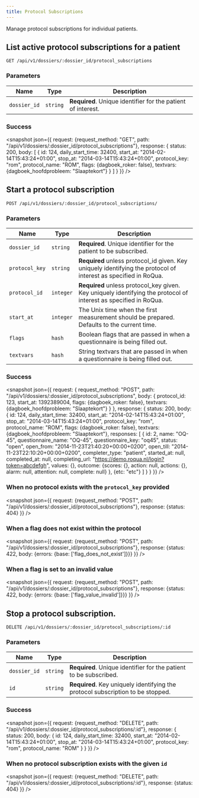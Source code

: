 ```yaml
---
title: Protocol Subscriptions
---
```


Manage protocol subscriptions for individual patients.

## List active protocol subscriptions for a patient

    GET /api/v1/dossiers/:dossier_id/protocol_subscriptions

### Parameters

Name | Type | Description
-----|------|--------------
`dossier_id`   | `string`  | **Required**. Unique identifier for the patient of interest.

### Success

<snapshot json={{
  request: {request_method: "GET", path: "/api/v1/dossiers/:dossier_id/protocol_subscriptions"},
  response: {
    status: 200,
    body: [
      {
        id:               124,
        daily_start_time: 32400,
        start_at:         "2014-02-14T15:43:24+01:00",
        stop_at:          "2014-03-14T15:43:24+01:00",
        protocol_key:     "rom",
        protocol_name:    "ROM",
        flags:            {dagboek_roker: false},
        textvars:         {dagboek_hoofdprobleem: "Slaaptekort"}
      }
    ]
  }
}} />

## Start a protocol subscription

    POST /api/v1/dossiers/:dossier_id/protocol_subscriptions/

### Parameters

Name | Type | Description
-----|------|--------------
`dossier_id`   | `string`  | **Required**. Unique identifier for the patient to be subscribed.
`protocol_key` | `string`  | **Required** unless protocol_id given. Key uniquely identifying the protocol of interest as specified in RoQua.
`protocol_id` | `integer`  | **Required** unless protocol_key given. Key uniquely identifying the protocol of interest as specified in RoQua.
`start_at`     | `integer` | The Unix time when the first measurement should be prepared. Defaults to the current time.
`flags`        | `hash`    | Boolean flags that are passed in when a questionnaire is being filled out.
`textvars`     | `hash`    | String textvars that are passed in when a questionnaire is being filled out.

### Success

<snapshot json={{
  request: {
    request_method: "POST",
    path: "/api/v1/dossiers/:dossier_id/protocol_subscriptions",
    body: {
      protocol_id: 123,
      start_at: 1392389004,
      flags: {dagboek_roker: false},
      textvars: {dagboek_hoofdprobleem: "Slaaptekort"}
    }
  },
  response: {
    status: 200,
    body: {
      id:               124,
      daily_start_time: 32400,
      start_at:         "2014-02-14T15:43:24+01:00",
      stop_at:          "2014-03-14T15:43:24+01:00",
      protocol_key:     "rom",
      protocol_name:    "ROM",
      flags:            {dagboek_roker: false},
      textvars:         {dagboek_hoofdprobleem: "Slaaptekort"},
      responses:        [
        {
          id: 2,
          name: "OQ-45",
          questionnaire_name: "OQ-45",
          questionnaire_key: "oq45",
          status: "open",
          open_from: "2014-11-23T21:40:20+00:00+0200",
          open_till: "2014-11-23T22:10:20+00:00+0200",
          completer_type: "patient",
          started_at: null,
          completed_at: null,
          completing_url: "https://demo.roqua.nl/login?token=abcdefgh",
          values: {},
          outcome: {scores: {}, action: null, actions: {}, alarm: null, attention: null, complete: null}
        },
        {etc: "etc"}
      ]
    }
  }
}} />

### When no protocol exists with the `protocol_key` provided

<snapshot json={{
  request: {request_method: "POST", path: "/api/v1/dossiers/:dossier_id/protocol_subscriptions"},
  response: {status: 404}
}} />

### When a flag does not exist within the protocol

<snapshot json={{
  request: {request_method: "POST", path: "/api/v1/dossiers/:dossier_id/protocol_subscriptions"},
  response: {status: 422, body: {errors: {base: ['flag_does_not_exist']}}}
}} />

### When a flag is set to an invalid value

<snapshot json={{
  request: {request_method: "POST", path: "/api/v1/dossiers/:dossier_id/protocol_subscriptions"},
  response: {status: 422, body: {errors: {base: ['flag_value_invalid']}}}
}} />


## Stop a protocol subscription.

    DELETE /api/v1/dossiers/:dossier_id/protocol_subscriptions/:id

### Parameters

Name | Type | Description
-----|------|--------------
`dossier_id`   | `string`  | **Required**. Unique identifier for the patient to be subscribed.
`id`           | `string`  | **Required**. Key uniquely identifying the protocol subscription to be stopped.


### Success

<snapshot json={{
  request: {request_method: "DELETE", path: "/api/v1/dossiers/:dossier_id/protocol_subscriptions/:id"},
  response: {
    status: 200,
    body: {
      id:               124,
      daily_start_time: 32400,
      start_at:         "2014-02-14T15:43:24+01:00",
      stop_at:          "2014-03-14T15:43:24+01:00",
      protocol_key:     "rom",
      protocol_name:    "ROM"
    }
  }
}} />

### When no protocol subscription exists with the given `id`

<snapshot json={{
  request: {request_method: "DELETE", path: "/api/v1/dossiers/:dossier_id/protocol_subscriptions/:id"},
  response: {status: 404}
}} />



